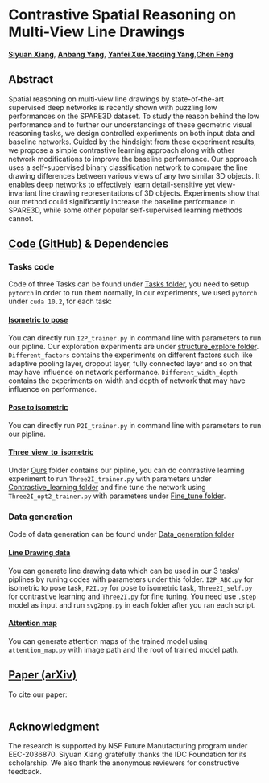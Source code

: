 # Contrastive Spatial Reasoning on Multi-View Line Drawings

[**Siyuan Xiang**](), [**Anbang Yang**](https://github.com/endeleze), [**Yanfei Xue**](),[**Yaoqing Yang**](),[**Chen Feng**](https://engineering.nyu.edu/faculty/chen-feng)

## Abstract
Spatial reasoning on multi-view line drawings by state-of-the-art supervised deep networks is recently shown with puzzling low performances on the SPARE3D dataset. To study the reason behind the low performance and to further our understandings of these geometric visual reasoning tasks, we design controlled experiments on both input data and baseline networks.
Guided by the hindsight from these experiment results, we propose a simple contrastive learning approach along with other network modifications to improve the baseline performance. 
Our approach uses a self-supervised binary classification network to compare the line drawing differences between various views of any two similar 3D objects.
It enables deep networks to effectively learn detail-sensitive yet view-invariant line drawing representations of 3D objects. 
Experiments show that our method could significantly increase the baseline performance in SPARE3D, while some other popular self-supervised learning methods cannot.
## [Code (GitHub)](https://github.com/ai4ce/SNAC) & Dependencies
### Tasks code
Code of three Tasks can be found under [Tasks folder](https://github.com/ai4ce/Contrastive-SPARE3D/tree/main/Tasks), you need to setup ```pytorch``` in order to run them normally, in our experiments, we used ```pytorch``` under ```cuda 10.2```, for each task:
#### [Isometric to pose](https://github.com/ai4ce/Contrastive-SPARE3D/tree/main/Tasks/Isometric_to_pose)
You can directly run ```I2P_trainer.py``` in command line with parameters to run our pipline. Our exploration experiments are under [structure_explore folder](https://github.com/ai4ce/Contrastive-SPARE3D/tree/main/Tasks/Isometric_to_pose/Structure_explore). ```Different_factors``` contains the experiments on different factors such like adaptive pooling layer, dropout layer, fully connected layer and so on that may have influence on network performance. ```Different_width_depth``` contains the experiments on width and depth of network that may have influence on performance.
#### [Pose to isometric](https://github.com/ai4ce/Contrastive-SPARE3D/tree/main/Tasks/Pose_to_isometric)
You can directly run ```P2I_trainer.py``` in command line with parameters to run our pipline.
#### [Three_view_to_isometric](https://github.com/ai4ce/Contrastive-SPARE3D/tree/main/Tasks/Three_view_to_isometric)
Under [Ours](https://github.com/ai4ce/Contrastive-SPARE3D/tree/main/Tasks/Three_view_to_isometric/Ours) folder contains our pipline, you can do contrastive learning experiment to run ```Three2I_trainer.py``` with parameters under [Contrastive_learning folder](https://github.com/ai4ce/Contrastive-SPARE3D/tree/main/Tasks/Three_view_to_isometric/Ours/Contrastive_learning) and fine tune the network using ```Three2I_opt2_trainer.py``` with parameters under [Fine_tune folder](https://github.com/ai4ce/Contrastive-SPARE3D/tree/main/Tasks/Three_view_to_isometric/Ours/Fine_tune).
### Data generation
Code of data generation can be found under [Data_generation folder](https://github.com/ai4ce/Contrastive-SPARE3D/tree/main/Data_generation)
#### [Line Drawing data](https://github.com/ai4ce/Contrastive-SPARE3D/tree/main/Data_generation/Line_data)
You can generate line drawing data which can be used in our 3 tasks' piplines by runing codes with parameters under this folder. ```I2P_ABC.py``` for isometric to pose task, ```P2I.py``` for pose to isometric task, ```Three2I_self.py``` for contrastive learning and ```Three2I.py``` for fine tuning. You need use ```.step``` model as input and run ```svg2png.py``` in each folder after you ran each script.
#### [Attention map](https://github.com/ai4ce/Contrastive-SPARE3D/tree/main/Data_generation/Attention_Map)
You can generate attention maps of the trained model using ```attention_map.py``` with image path and the root of trained model path.
## [Paper (arXiv)](https://arxiv.org/abs/2103.16732)
To cite our paper:
```

```

## Acknowledgment
The research is supported by NSF Future Manufacturing program under EEC-2036870. Siyuan Xiang gratefully thanks the IDC Foundation for its scholarship. We also thank the anonymous reviewers for constructive feedback.
